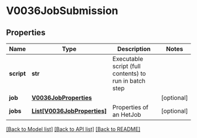 # V0036JobSubmission

## Properties
Name | Type | Description | Notes
------------ | ------------- | ------------- | -------------
**script** | **str** | Executable script (full contents) to run in batch step | 
**job** | [**V0036JobProperties**](V0036JobProperties.md) |  | [optional] 
**jobs** | [**List[V0036JobProperties]**](V0036JobProperties.md) | Properties of an HetJob | [optional] 

[[Back to Model list]](../README.md#documentation-for-models) [[Back to API list]](../README.md#documentation-for-api-endpoints) [[Back to README]](../README.md)


